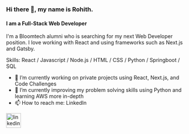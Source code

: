 ### Hi there 👋, my name is Rohith.
#### I am a Full-Stack Web Developer
I'm a Bloomtech alumni who is searching for my next Web Developer position.  I love working with React and using frameworks such as Next.js and Gatsby.    

Skills: React / Javascript / Node.js / HTML / CSS / Python / Springboot / SQL

- 🔭 I’m currently working on private projects using React, Next.js, and Code Challenges  
- 🌱 I’m currently improving my problem solving skills using Python and learning AWS more in-depth      
- 📫 How to reach me: LinkedIn 


[<img src='https://cdn.jsdelivr.net/npm/simple-icons@3.0.1/icons/linkedin.svg' alt='linkedin' height='40'>](https://www.linkedin.com/in/rohithsachdeva/)  


